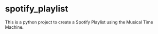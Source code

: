 # spotify_playlist
This is a python project to create a Spotify Playlist using the Musical Time Machine.
